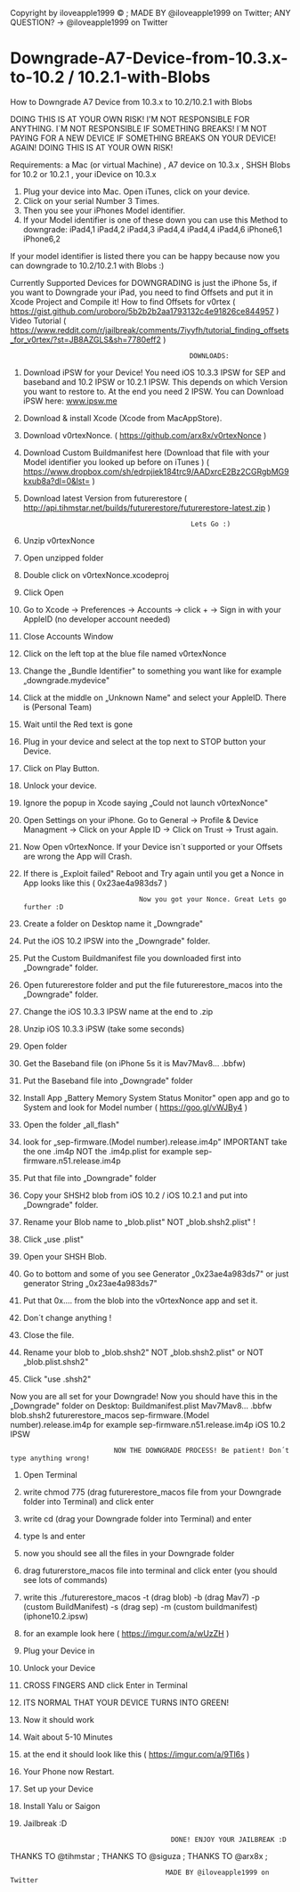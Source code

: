 Copyright by iloveapple1999 © ;
MADE BY @iloveapple1999 on Twitter; 
ANY QUESTION? -> @iloveapple1999 on Twitter 

# Downgrade-A7-Device-from-10.3.x-to-10.2 / 10.2.1-with-Blobs
How to Downgrade A7 Device from 10.3.x to 10.2/10.2.1 with Blobs

DOING THIS IS AT YOUR OWN RISK! I'M NOT RESPONSIBLE FOR ANYTHING. I´M NOT RESPONSIBLE IF SOMETHING BREAKS! I´M NOT PAYING FOR A NEW DEVICE IF SOMETHING BREAKS ON YOUR DEVICE! AGAIN! DOING THIS IS AT YOUR OWN RISK!

Requirements:
a Mac (or virtual Machine)  , A7 device on 10.3.x , SHSH Blobs for 10.2 or 10.2.1 , your iDevice on 10.3.x

1. Plug your device into Mac. Open iTunes, click on your device. 
2. Click on your serial Number 3 Times.
3. Then you see your iPhones Model identifier.
4. If your Model identifier is one of these down you can use this Method to downgrade:
   iPad4,1 iPad4,2 iPad4,3 iPad4,4 iPad4,4 iPad4,6
   iPhone6,1 iPhone6,2
   
If your model identifier is listed there you can be happy because now you can downgrade to 10.2/10.2.1 with Blobs :)


Currently Supported Devices for DOWNGRADING is just the iPhone 5s, if you want to Downgrade your iPad, you need to find       Offsets and put it in Xcode Project and Compile it! How to find Offsets for v0rtex ( https://gist.github.com/uroboro/5b2b2b2aa1793132c4e91826ce844957 ) Video Tutorial ( https://www.reddit.com/r/jailbreak/comments/7iyyfh/tutorial_finding_offsets_for_v0rtex/?st=JB8AZGLS&sh=7780eff2 )


                                                 DOWNLOADS:

1. Download iPSW for your Device! You need iOS 10.3.3 IPSW for SEP and baseband and 10.2 IPSW or 10.2.1 IPSW. This depends on which Version you want to restore to. At the end you need 2 IPSW. You can Download iPSW here: www.ipsw.me 
2. Download & install Xcode (Xcode from MacAppStore).
3. Download v0rtexNonce. ( https://github.com/arx8x/v0rtexNonce )
4. Download Custom Buildmanifest here (Download that file with your Model identifier you looked up before on iTunes ) ( https://www.dropbox.com/sh/edrpjiek184trc9/AADxrcE2Bz2CGRgbMG9kxub8a?dl=0&lst= )
5. Download latest Version from futurerestore ( http://api.tihmstar.net/builds/futurerestore/futurerestore-latest.zip )

                                                 Lets Go :)

1. Unzip v0rtexNonce
2. Open unzipped folder
3. Double click on v0rtexNonce.xcodeproj
4. Click Open
5. Go to Xcode -> Preferences -> Accounts -> click + -> Sign in with your AppleID (no developer account needed)
6. Close Accounts Window
7. Click on the left top at the blue file named v0rtexNonce
8. Change the „Bundle Identifier" to something you want like for example „downgrade.mydevice"
9. Click at the middle on „Unknown Name" and select your AppleID. There is (Personal Team)
10. Wait until the Red text is gone
11. Plug in your device and select at the top next to STOP button your Device.
12. Click on Play Button.
13. Unlock your device.
14. Ignore the popup in Xcode saying „Could not launch v0rtexNonce"
15. Open Settings on your iPhone. Go to General -> Profile & Device Managment -> Click on your Apple ID -> Click on Trust -> Trust again.
16. Now Open v0rtexNonce. If your Device isn´t supported or your Offsets are wrong the App will Crash.
17. If there is „Exploit failed" Reboot and Try again until you get a Nonce in App looks like this ( 0x23ae4a983ds7 )

                                     Now you got your Nonce. Great Lets go further :D
                                     
                                     
1. Create a folder on Desktop name it „Downgrade"
2. Put the iOS 10.2 IPSW into the „Downgrade" folder.
3. Put the Custom Buildmanifest file you downloaded first into „Downgrade" folder.
4. Open futurerestore folder and put the file futurerestore_macos into the „Downgrade" folder.
4. Change the iOS 10.3.3 IPSW name at the end to .zip
5. Unzip iOS 10.3.3 iPSW (take some seconds)
6. Open folder
7. Get the Baseband file (on iPhone 5s it is Mav7Mav8... .bbfw)
8. Put the Baseband file into „Downgrade" folder
9. Install App „Battery Memory System Status Monitor" open app and go to System and look for Model number ( https://goo.gl/vWJBy4 ) 
9. Open the folder „all_flash"
10. look for „sep-firmware.(Model number).release.im4p" IMPORTANT take the one .im4p NOT the .im4p.plist
         for example   sep-firmware.n51.release.im4p
11. Put that file into „Downgrade" folder
12. Copy your SHSH2 blob from iOS 10.2 / iOS 10.2.1 and put into „Downgrade" folder.
13. Rename your Blob name to „blob.plist"        NOT „blob.shsh2.plist" !
14. Click „use .plist"
15. Open your SHSH Blob.
16. Go to bottom and some of you see Generator „<String>0x23ae4a983ds7<String>" or just generator String „0x23ae4a983ds7"
17. Put that 0x.... from the blob into the v0rtexNonce app and set it.
18. Don´t change anything !
19. Close the file.
20. Rename your blob to „blob.shsh2" NOT „blob.shsh2.plist" or NOT „blob.plist.shsh2"
21. Click "use .shsh2"

Now you are all set for your Downgrade! Now you should have this in the „Downgrade" folder on Desktop:
Buildmanifest.plist
Mav7Mav8... .bbfw
blob.shsh2
futurerestore_macos
sep-firmware.(Model number).release.im4p    for example sep-firmware.n51.release.im4p
iOS 10.2 IPSW

                              NOW THE DOWNGRADE PROCESS! Be patient! Don´t type anything wrong!
                              
1. Open Terminal
2. write chmod 775 (drag futurerestore_macos file from your Downgrade folder into Terminal) and click enter
3. write cd (drag your Downgrade folder into Terminal) and enter
3. type ls and enter
4. now you should see all the files in your Downgrade folder
5. drag futurerstore_macos file into terminal and click enter (you should see lots of commands)
6. write this ./futurerestore_macos -t (drag blob) -b (drag Mav7) -p (custom BuildManifest) -s (drag sep) -m (custom buildmanifest) (iphone10.2.ipsw)
7. for an example look here ( https://imgur.com/a/wUzZH )
8. Plug your Device in
9. Unlock your Device
10. CROSS FINGERS AND click Enter in Terminal
11. ITS NORMAL THAT YOUR DEVICE TURNS INTO GREEN!
11. Now it should work 
12. Wait about 5-10 Minutes
13. at the end it should look like this ( https://imgur.com/a/9Tl6s )
14. Your Phone now Restart.
15. Set up your Device
16. Install Yalu or Saigon
17. Jailbreak :D

                                             DONE! ENJOY YOUR JAILBREAK :D
                                             
THANKS TO @tihmstar ;
THANKS TO @siguza ;
THANKS TO @arx8x ;
                                             
                                           MADE BY @iloveapple1999 on Twitter 
